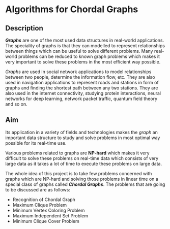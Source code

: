 # Algorithms for Chordal Graphs

## Description
***Graphs*** are one of the most used data structures in real-world applications. The speciality of graphs is that they can modelled to represent relationships between things which can be useful to solve different problems. Many real-world problems can be reduced to known graph problems which makes it very important to solve these problems in the most efficient way possible.

*Graphs* are used in social network applications to model relationships between two people, determine the information flow, etc. They are also used in navigation applications to represent roads and stations in form of graphs and finding the shortest path between any two stations. They are also used in the internet connectivity, studying protein interactions, neural networks for deep learning, network packet traffic, quantum field theory and so on.

## Aim

Its application in a variety of fields and technologies makes the *graph* an important data structure to study and solve problems in most optimal way possible for its real-time use. 

Various problems related to graphs are **NP-hard** which makes it very difficult to solve these problems on real-time data which consists of very large data as it takes a lot of time to execute these problems on large data.

The whole idea of this project is to take few problems concerned with graphs which are NP-hard and solving those problems in linear time on a special class of graphs called ***Chordal Graphs***. The problems that are going to be discussed are as follows:
- Recognition of Chordal Graph
- Maximum Clique Problem
- Minimum Vertex Coloring Problem
- Maximum Independent Set Problem
- Minimum Clique Cover Problem

